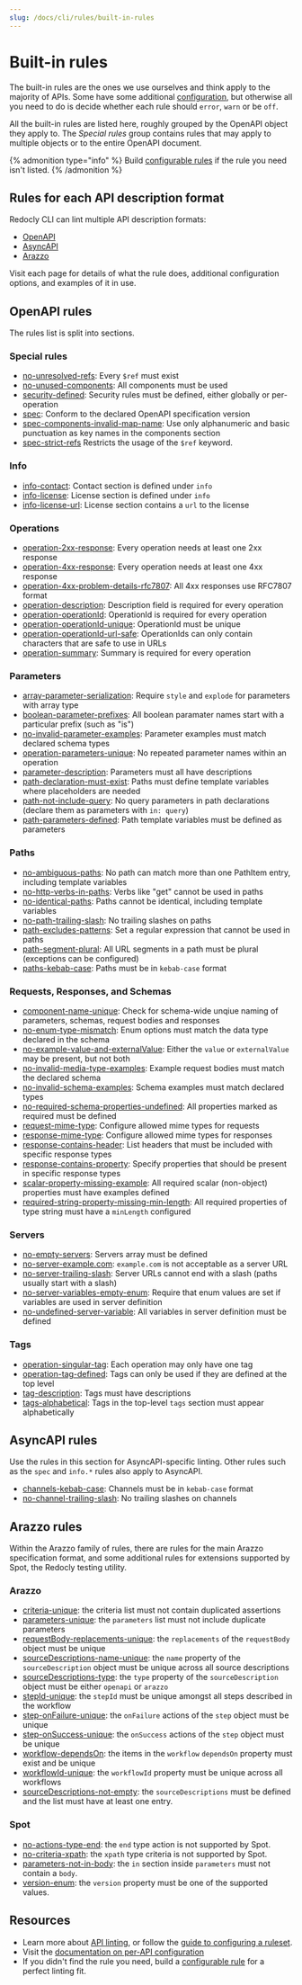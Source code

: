```yaml
---
slug: /docs/cli/rules/built-in-rules
---
```


# Built-in rules

The built-in rules are the ones we use ourselves and think apply to the majority of APIs. Some have some additional [configuration](./configure-rules.md), but otherwise all you need to do is decide whether each rule should `error`, `warn` or be `off`.

All the built-in rules are listed here, roughly grouped by the OpenAPI object they apply to.
The _Special rules_ group contains rules that may apply to multiple objects or to the entire OpenAPI document.

{% admonition type="info" %}
Build [configurable rules](./configurable-rules.md) if the rule you need isn't listed.
{% /admonition %}

## Rules for each API description format

Redocly CLI can lint multiple API description formats:

- [OpenAPI](#openapi-rules)
- [AsyncAPI](#asyncapi-rules)
- [Arazzo](#arazzo-rules)

Visit each page for details of what the rule does, additional configuration options, and examples of it in use.

## OpenAPI rules

The rules list is split into sections.

### Special rules

- [no-unresolved-refs](./no-unresolved-refs.md): Every `$ref` must exist
- [no-unused-components](./no-unused-components.md): All components must be used
- [security-defined](./security-defined.md): Security rules must be defined, either globally or per-operation
- [spec](./spec.md): Conform to the declared OpenAPI specification version
- [spec-components-invalid-map-name](./spec-components-invalid-map-name.md): Use only alphanumeric and basic punctuation as key names in the components section
- [spec-strict-refs](./spec-strict-refs.md) Restricts the usage of the `$ref` keyword.

### Info

- [info-contact](./info-contact.md): Contact section is defined under `info`
- [info-license](./info-license.md): License section is defined under `info`
- [info-license-url](./info-license-url.md): License section contains a `url` to the license

### Operations

- [operation-2xx-response](./operation-2xx-response.md): Every operation needs at least one 2xx response
- [operation-4xx-response](./operation-4xx-response.md): Every operation needs at least one 4xx response
- [operation-4xx-problem-details-rfc7807](./operation-4xx-problem-details-rfc7807.md): All 4xx responses use RFC7807 format
- [operation-description](./operation-description.md): Description field is required for every operation
- [operation-operationId](./operation-operationId.md): OperationId is required for every operation
- [operation-operationId-unique](./operation-operationId-unique.md): OperationId must be unique
- [operation-operationId-url-safe](./operation-operationId-url-safe.md): OperationIds can only contain characters that are safe to use in URLs
- [operation-summary](./operation-summary.md): Summary is required for every operation

### Parameters

- [array-parameter-serialization](./array-parameter-serialization.md): Require `style` and `explode` for parameters with array type
- [boolean-parameter-prefixes](./boolean-parameter-prefixes.md): All boolean paramater names start with a particular prefix (such as "is")
- [no-invalid-parameter-examples](./no-invalid-parameter-examples.md): Parameter examples must match declared schema types
- [operation-parameters-unique](./operation-parameters-unique.md): No repeated parameter names within an operation
- [parameter-description](./parameter-description.md): Parameters must all have descriptions
- [path-declaration-must-exist](./path-declaration-must-exist.md): Paths must define template variables where placeholders are needed
- [path-not-include-query](./path-not-include-query.md): No query parameters in path declarations (declare them as parameters with `in: query`)
- [path-parameters-defined](./path-parameters-defined.md): Path template variables must be defined as parameters

### Paths

- [no-ambiguous-paths](./no-ambiguous-paths.md): No path can match more than one PathItem entry, including template variables
- [no-http-verbs-in-paths](./no-http-verbs-in-paths.md): Verbs like "get" cannot be used in paths
- [no-identical-paths](./no-identical-paths.md): Paths cannot be identical, including template variables
- [no-path-trailing-slash](./no-path-trailing-slash.md): No trailing slashes on paths
- [path-excludes-patterns](./path-excludes-patterns.md): Set a regular expression that cannot be used in paths
- [path-segment-plural](./path-segment-plural.md): All URL segments in a path must be plural (exceptions can be configured)
- [paths-kebab-case](./paths-kebab-case.md): Paths must be in `kebab-case` format

### Requests, Responses, and Schemas

- [component-name-unique](./component-name-unique.md): Check for schema-wide unqiue naming of parameters, schemas, request bodies and responses
- [no-enum-type-mismatch](./no-enum-type-mismatch.md): Enum options must match the data type declared in the schema
- [no-example-value-and-externalValue](./no-example-value-and-externalValue.md): Either the `value` or `externalValue` may be present, but not both
- [no-invalid-media-type-examples](./no-invalid-media-type-examples.md): Example request bodies must match the declared schema
- [no-invalid-schema-examples](./no-invalid-schema-examples.md): Schema examples must match declared types
- [no-required-schema-properties-undefined](./no-required-schema-properties-undefined.md): All properties marked as required must be defined
- [request-mime-type](./request-mime-type.md): Configure allowed mime types for requests
- [response-mime-type](./response-mime-type.md): Configure allowed mime types for responses
- [response-contains-header](./response-contains-header.md): List headers that must be included with specific response types
- [response-contains-property](./response-contains-property.md): Specify properties that should be present in specific response types
- [scalar-property-missing-example](./scalar-property-missing-example.md): All required scalar (non-object) properties must have examples defined
- [required-string-property-missing-min-length](./required-string-property-missing-min-length.md): All required properties of type string must have a `minLength` configured

### Servers

- [no-empty-servers](./no-empty-servers.md): Servers array must be defined
- [no-server-example.com](./no-server-example-com.md): `example.com` is not acceptable as a server URL
- [no-server-trailing-slash](./no-server-trailing-slash.md): Server URLs cannot end with a slash (paths usually start with a slash)
- [no-server-variables-empty-enum](./no-server-variables-empty-enum.md): Require that enum values are set if variables are used in server definition
- [no-undefined-server-variable](./no-undefined-server-variable.md): All variables in server definition must be defined

### Tags

- [operation-singular-tag](./operation-singular-tag.md): Each operation may only have one tag
- [operation-tag-defined](./operation-tag-defined.md): Tags can only be used if they are defined at the top level
- [tag-description](./tag-description.md): Tags must have descriptions
- [tags-alphabetical](./tags-alphabetical.md): Tags in the top-level `tags` section must appear alphabetically

## AsyncAPI rules

Use the rules in this section for AsyncAPI-specific linting.
Other rules such as the `spec` and `info.*` rules also apply to AsyncAPI.

- [channels-kebab-case](./async/channels-kebab-case.md): Channels must be in `kebab-case` format
- [no-channel-trailing-slash](./async/no-channel-trailing-slash.md): No trailing slashes on channels

## Arazzo rules

Within the Arazzo family of rules, there are rules for the main Arazzo specification format, and some additional rules for extensions supported by Spot, the Redocly testing utility.

### Arazzo

- [criteria-unique](./arazzo/criteria-unique.md): the criteria list must not contain duplicated assertions
- [parameters-unique](./arazzo/parameters-unique.md): the `parameters` list must not include duplicate parameters
- [requestBody-replacements-unique](./arazzo/requestBody-replacements-unique.md): the `replacements` of the `requestBody` object must be unique
- [sourceDescriptions-name-unique](./arazzo/sourceDescriptions-name-unique.md): the `name` property of the `sourceDescription` object must be unique across all source descriptions
- [sourceDescriptions-type](./arazzo/sourceDescriptions-type.md): the `type` property of the `sourceDescription` object must be either `openapi` or `arazzo`
- [stepId-unique](./arazzo/stepId-unique.md): the `stepId` must be unique amongst all steps described in the workflow
- [step-onFailure-unique](./arazzo/step-onFailure-unique.md): the `onFailure` actions of the `step` object must be unique
- [step-onSuccess-unique](./arazzo/step-onSuccess-unique.md): the `onSuccess` actions of the `step` object must be unique
- [workflow-dependsOn](./arazzo/workflow-dependsOn.md): the items in the `workflow` `dependsOn` property must exist and be unique
- [workflowId-unique](./arazzo/workflowId-unique.md): the `workflowId` property must be unique across all workflows
- [sourceDescriptions-not-empty](./arazzo/sourceDescriptions-not-empty.md): the `sourceDescriptions` must be defined and the list must have at least one entry.

### Spot

- [no-actions-type-end](./spot/no-actions-type-end.test.md): the `end` type action is not supported by Spot.
- [no-criteria-xpath](./spot/no-criteria-xpath.md): the `xpath` type criteria is not supported by Spot.
- [parameters-not-in-body](./spot/parameters-not-in-body.md): the `in` section inside `parameters` must not contain a `body`.
- [version-enum](./spot/version-enum.md): the `version` property must be one of the supported values.

## Resources

- Learn more about [API linting](../api-standards.md), or follow the [guide to configuring a ruleset](../guides/configure-rules.md).
- Visit the [documentation on per-API configuration](../configuration/apis.md)
- If you didn't find the rule you need, build a [configurable rule](./configurable-rules.md) for a perfect linting fit.
